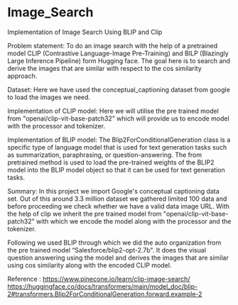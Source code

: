 # Image_Search 
Implementation of Image Search Using BLIP and Clip 

Problem statement:
To do an image search with the help of a pretrained model CLIP (Contrastive Language-Image Pre-Training) and BILP (Blazingly Large Inference Pipeline) form Hugging face.
The goal here is to search and derive the images that are similar with respect to the cos similarity approach.

Dataset:
Here we have used the conceptual_captioning dataset from google to load the images we need.

Implementation of CLIP model:
Here we will utilise the pre trained model from "openai/clip-vit-base-patch32"  which will provide us to encode model with the processor and tokenizer.

Implementation of BLIP model:
The Blip2ForConditionalGeneration class is a specific type of language model that is used for text generation tasks such as summarization, paraphrasing, or question-answering. The from pretrained method is used to load the pre-trained weights of the BLIP2 model into the BLIP model object so that it can be used for text generation tasks.

Summary:
In this project we import Google's conceptual captioning data set. Out of this around 3.3 million dataset we gathered limited 100 data and before proceeding we check whether we have a valid data image URL. 
With the help of clip we inherit the pre trained model from "openai/clip-vit-base-patch32" with which we encode the model along with the processor and the tokenizer.

Following we used BLIP through which we did the auto organization from the pre trained model “Salesforce/blip2-opt-2.7b". It does the visual question answering using the model and derives the images that are similar using cos similarity along with the encoded CLIP model.

Reference :
https://www.pinecone.io/learn/clip-image-search/
https://huggingface.co/docs/transformers/main/model_doc/blip-2#transformers.Blip2ForConditionalGeneration.forward.example-2